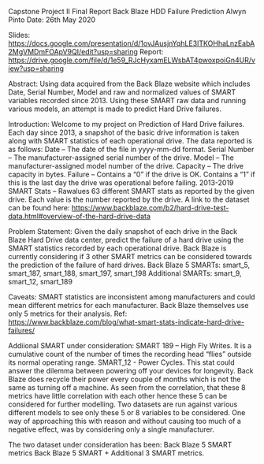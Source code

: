 Capstone Project II Final Report
Back Blaze HDD Failure Prediction
Alwyn Pinto
Date: 26th May 2020

Slides: https://docs.google.com/presentation/d/1ovJAusjnYqhLE3ITKOHhaLnzEabA2MgVMDmFOApV9QI/edit?usp=sharing
Report: https://drive.google.com/file/d/1e59_RJcHyxamELWsbAT4pwoxpoiGn4UR/view?usp=sharing

Abstract:
Using data acquired from the Back Blaze website which includes Date, Serial Number, Model and raw and normalized values of SMART variables recorded since 2013. Using these SMART  raw data and running various models, an attempt is made to predict Hard Drive failures.

Introduction:
Welcome to my project on Prediction of Hard Drive failures. Each day since 2013, a snapshot of the basic drive information is taken along with SMART statistics of each operational drive.
The data reported is as follows:
Date – The date of the file in yyyy-mm-dd format.
Serial Number – The manufacturer-assigned serial number of the drive.
Model – The manufacturer-assigned model number of the drive.
Capacity – The drive capacity in bytes.
Failure – Contains a “0” if the drive is OK. Contains a “1” if this is the last day the drive was operational before failing.
2013-2019 SMART Stats – Rawalues 63 different SMART stats as reported by the given drive. Each value is the number reported by the drive.
A link to the dataset can be found here:
https://www.backblaze.com/b2/hard-drive-test-data.html#overview-of-the-hard-drive-data

Problem Statement:
Given the daily snapshot of each drive in the Back Blaze Hard Drive data center, predict the failure of a hard drive using the SMART statistics recorded by each operational drive.
Back Blaze is currently considering if 3 other SMART metrics can be considered towards the prediction of the failure of hard drives.
Back Blaze 5 SMARTs: smart_5, smart_187, smart_188, smart_197, smart_198
Additional SMARTs: smart_9, smart_12, smart_189

Caveats:
SMART statistics are inconsistent among manufacturers and could mean different metrics for each manufacturer. Back Blaze themselves use only 5 metrics for their analysis.
Ref: https://www.backblaze.com/blog/what-smart-stats-indicate-hard-drive-failures/

Addiional SMART under consideration:
SMART 189 – High Fly Writes. It is a cumulative count of the number of times the recording head “flies” outside its normal operating range.
SMART_12 - Power Cycles. This stat could answer the dilemma between powering off your devices for longevity. Back Blaze does recycle their power every couple of months which is not the same as turning off a machine.
As seen from the correlation, that these 8 metrics have little correlation with each other hence these 5 can be considered for further modelling.
Two datasets are run against various different models to see only these 5 or 8 variables to be considered. One way of approaching this with reason and without causing too much of a negative effect, was by considering only a single manufacturer.

The two dataset under consideration has been:
Back Blaze 5 SMART metrics
Back Blaze 5 SMART + Additional 3 SMART metrics.

